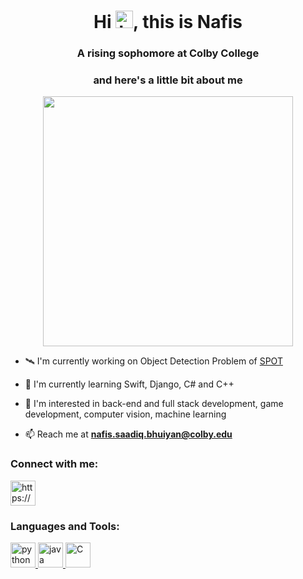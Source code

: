 <h1 align = "center"> Hi <img src="https://user-images.githubusercontent.com/1303154/88677602-1635ba80-d120-11ea-84d8-d263ba5fc3c0.gif" width="28px" height="28px" alt="hi">, this is Nafis </h1>

<h3 align = "center"> A rising sophomore at Colby College </h3>
<h3 align = "center"> and here's a little bit about me </h3>

<p align="center">

 <img width="400px" src="https://github-readme-stats.vercel.app/api/top-langs/?username=saadiqnafis&layout=compact&theme=radical&custom_title=Languages"/>
 
</p>

- 🛰 I'm currently working on Object Detection Problem of [SPOT](https://www.bostondynamics.com/products/spot)

- 🌱 I'm currently learning Swift, Django, C# and C++

- 🍂 I'm interested in back-end and full stack development, game development, computer vision, machine learning

- 📫 Reach me at **nafis.saadiq.bhuiyan@colby.edu**


<h3 align = "left"> Connect with me: </h3>
<p align="left">
<a href = "https://www.linkedin.com/in/nafis-saadiq/" target = "blank"> <img align = "center" src = "https://upload.wikimedia.org/wikipedia/commons/thumb/8/81/LinkedIn_icon.svg/2048px-LinkedIn_icon.svg.png" alt = "https://www.linkedin.com/in/nafis-saadiq/" height = "40" width = "40"> </a>
</p>

<p>
<h3 align = "left"> Languages and Tools: </h3>
</p>
<p align = "left"> <a href = "https://www.python.org/" target = "blank"> <img src = "https://www.vectorlogo.zone/logos/python/python-icon.svg" alt = "python" height = "40" width = "40"> </a> <a href = "https://www.vectorlogo.zone/logos/java/java-icon.svg" target = "blank"> <img src = "https://www.vectorlogo.zone/logos/java/java-icon.svg" alt = "java" height = "40" width = "40"> </a> <a > <img src = "https://upload.wikimedia.org/wikipedia/commons/1/19/C_Logo.png" alt = "C" height = "40" width = "40"></a>
</p>
